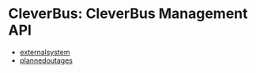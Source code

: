 # CleverBus: CleverBus Management API

-   [externalsystem](externalsystem)
-   [plannedoutages](plannedoutages)